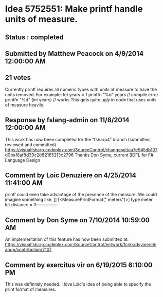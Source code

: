# Idea 5752551: Make printf handle units of measure. #

## Status : completed

## Submitted by Matthew Peacock on 4/9/2014 12:00:00 AM

## 21 votes

Currently printf requires all numeric types with units of measure to have the units removed. For example:
let years = 1<year>
printfn "%d" years // compile error
printfn "%d" (int years) // works
This gets quite ugly in code that uses units of measure heavily.

## Response by fslang-admin on 11/8/2014 12:00:00 AM

This work has now been completed for the “fsharp4” branch (submitted, reviewed and committed)
https://visualfsharp.codeplex.com/SourceControl/changeset/aa7e945db107d0baf8af8d39c2d82185213c2796
Thanks
Don Syme, current BDFL for F# Language Design


## Comment by Loic Denuziere on 4/25/2014 11:41:00 AM

printf could even take advantage of the presence of the measure. We could imagine something like:
[<Measure>]
[<MeasurePrintFormat(" meters")>]
type meter
let distance = 3<meter>
printfn "The distance is %d" distance // Prints: The distance is 3 meters

## Comment by Don Syme on 7/10/2014 10:59:00 AM

An implementation of this feature has now been submitted at: https://visualfsharp.codeplex.com/SourceControl/network/forks/dsyme/cleanup/contribution/7107

## Comment by exercitus vir on 6/19/2015 6:10:00 PM

This was definitely needed. I love Loic's idea of being able to specify the print format of measures.

